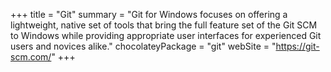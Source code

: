 +++
title = "Git"
summary = "Git for Windows focuses on offering a lightweight, native set of tools that bring the full feature set of the Git SCM to Windows while providing appropriate user interfaces for experienced Git users and novices alike."
chocolateyPackage = "git"
webSite = "https://git-scm.com/"
+++